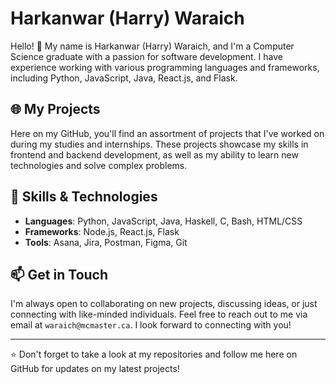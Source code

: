 # Harkanwar (Harry) Waraich

Hello! :wave: My name is Harkanwar (Harry) Waraich, and I'm a Computer Science graduate with a passion for software development. I have experience working with various programming languages and frameworks, including Python, JavaScript, Java, React.js, and Flask.

## :globe_with_meridians: My Projects

Here on my GitHub, you'll find an assortment of projects that I've worked on during my studies and internships. These projects showcase my skills in frontend and backend development, as well as my ability to learn new technologies and solve complex problems.

## :wrench: Skills & Technologies

- **Languages**: Python, JavaScript, Java, Haskell, C, Bash, HTML/CSS
- **Frameworks**: Node.js, React.js, Flask
- **Tools**: Asana, Jira, Postman, Figma, Git

## :mailbox: Get in Touch

I'm always open to collaborating on new projects, discussing ideas, or just connecting with like-minded individuals. Feel free to reach out to me via email at `waraich@mcmaster.ca`. I look forward to connecting with you!

---

:star: Don't forget to take a look at my repositories and follow me here on GitHub for updates on my latest projects!

